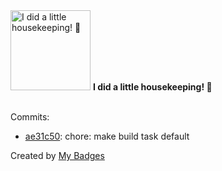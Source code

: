 <img src="https://my-badges.github.io/my-badges/chore-commit.png" alt="I did a little housekeeping! 🧹" title="I did a little housekeeping! 🧹" width="128">
<strong>I did a little housekeeping! 🧹</strong>
<br><br>

Commits:

- <a href="https://github.com/Porkchop13/NightKnight/commit/ae31c50f80e4f8633762d48f67767760fece915d">ae31c50</a>: chore: make build task default


Created by <a href="https://github.com/my-badges/my-badges">My Badges</a>